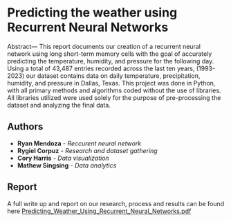 # Predicting the weather using Recurrent Neural Networks

Abstract— This report documents our creation of a recurrent neural network using long short-term memory cells with the goal of accurately predicting the temperature, humidity, and pressure for the following day. Using a total of 43,487 entries recorded across the last ten years, (1993-2023) our dataset contains data on daily temperature, precipitation, humidity, and pressure in Dallas, Texas. This project was done in Python, with all primary methods and algorithms coded without the use of libraries. All libraries utilized were used solely for the purpose of pre-processing the dataset and analyzing the final data.

## Authors

* **Ryan Mendoza** - *Reccurent neural network*
* **Rygiel Corpuz** - *Research and dataset gathering*
* **Cory Harris** - *Data visualization* 
* **Mathew Singsing** - *Data analytics*

## Report

A full write up and report on our research, process and results can be found here [Predicting_Weather_Using_Recurrent_Neural_Networks.pdf](https://github.com/Ryan-P-Mendoza/RNN_Weather_Prediciton/blob/main/Predicting_Weather_Using_Recurrent_Neural_Networks.pdf)
